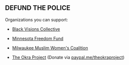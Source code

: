 DEFUND THE POLICE
-----------------

Organizations you can support:

-   [Black Visions Collective](https://www.blackvisionsmn.org)

-   [Minnesota Freedom Fund](https://minnesotafreedomfund.org)

-   [Milwaukee Muslim Women\'s Coalition](https://www.mmwconline.org/donate/)

-   [The Okra Project](https://www.theokraproject.com)
    (Donate via [paypal.me/theokraproject](https://paypal.me/theokraproject))

